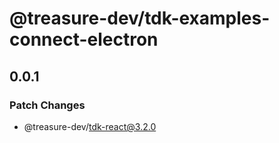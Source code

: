 # @treasure-dev/tdk-examples-connect-electron

## 0.0.1

### Patch Changes

- @treasure-dev/tdk-react@3.2.0
